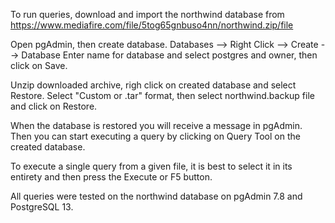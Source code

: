 To run queries, download and import the northwind database from
https://www.mediafire.com/file/5tog65gnbuso4nn/northwind.zip/file

Open pgAdmin, then create database.
Databases --> Right Click --> Create --> Database
Enter name for database and select postgres and owner, then click on Save.

Unzip downloaded archive, righ click on created database and select Restore. 
Select "Custom or .tar" format, then select northwind.backup file and click on Restore.

When the database is restored you will receive a message in pgAdmin. Then you can start executing a query by clicking on Query Tool on the created database.

To execute a single query from a given file, it is best to select it in its entirety and then press the Execute or F5 button.

All queries were tested on the northwind database on pgAdmin 7.8 and PostgreSQL 13. 

